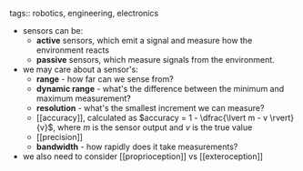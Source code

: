 tags:: robotics, engineering, electronics

- sensors can be:
	- **active** sensors, which emit a signal and measure how the environment reacts
	- **passive** sensors, which measure signals from the environment.
- we may care about a sensor's:
	- **range** - how far can we sense from?
	- **dynamic range** - what's the difference between the minimum and maximum measurement?
	- **resolution** - what's the smallest increment we can measure?
	- [[accuracy]], calculated as $accuracy = 1 - \dfrac{\lvert m - v \rvert}{v}$, where $m$ is the sensor output and $v$ is the true value
	- [[precision]]
	- **bandwidth** - how rapidly does it take measurements?
- we also need to consider [[proprioception]] vs [[exteroception]]